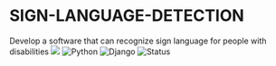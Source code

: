 # SIGN-LANGUAGE-DETECTION
Develop a software that can recognize sign language for people with disabilities
![](https://komarev.com/ghpvc/?username=tuyenle&color=blue&style=flat-square)
![Python](https://img.shields.io/badge/Python-3.10-blue)
![Django](https://img.shields.io/badge/Django-Framework-green)
![Status](https://img.shields.io/badge/Build-Passing-brightgreen)
